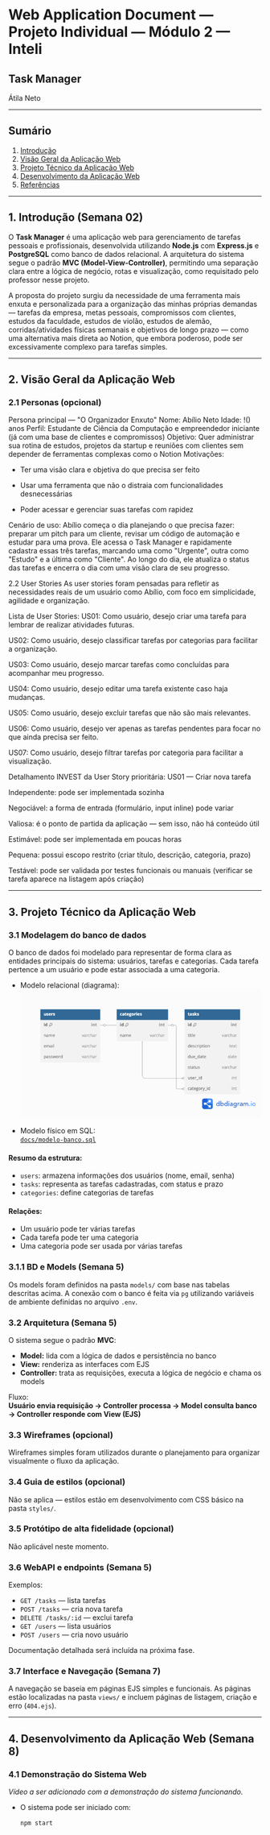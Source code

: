 # Web Application Document — Projeto Individual — Módulo 2 — Inteli

## Task Manager

Átila Neto

---

## Sumário

1. [Introdução](#1-introdução-semana-02)  
2. [Visão Geral da Aplicação Web](#2-visão-geral-da-aplicação-web)  
3. [Projeto Técnico da Aplicação Web](#3-projeto-técnico-da-aplicação-web)  
4. [Desenvolvimento da Aplicação Web](#4-desenvolvimento-da-aplicação-web-semana-8)  
5. [Referências](#5-referências)
---

## 1. Introdução (Semana 02)

O **Task Manager** é uma aplicação web para gerenciamento de tarefas pessoais e profissionais, desenvolvida utilizando **Node.js** com **Express.js** e **PostgreSQL** como banco de dados relacional. A arquitetura do sistema segue o padrão **MVC (Model-View-Controller)**, permitindo uma separação clara entre a lógica de negócio, rotas e visualização, como requisitado pelo professor nesse projeto.

A proposta do projeto surgiu da necessidade de uma ferramenta mais enxuta e personalizada para a organização das minhas próprias demandas — tarefas da empresa, metas pessoais, compromissos com clientes, estudos da faculdade, estudos de violão, estudos de alemão, corridas/atividades físicas semanais e objetivos de longo prazo — como uma alternativa mais direta ao Notion, que embora poderoso, pode ser excessivamente complexo para tarefas simples.

---

## 2. Visão Geral da Aplicação Web

### 2.1 Personas (opcional)

Persona principal — "O Organizador Enxuto"
Nome: Abílio Neto
Idade: !() anos
Perfil: Estudante de Ciência da Computação e empreendedor iniciante (já com uma base de clientes e compromissos)
Objetivo: Quer administrar sua rotina de estudos, projetos da startup e reuniões com clientes sem depender de ferramentas complexas como o Notion
Motivações:

- Ter uma visão clara e objetiva do que precisa ser feito

- Usar uma ferramenta que não o distraia com funcionalidades desnecessárias

- Poder acessar e gerenciar suas tarefas com rapidez

Cenário de uso:
Abílio começa o dia planejando o que precisa fazer: preparar um pitch para um cliente, revisar um código de automação e estudar para uma prova. Ele acessa o Task Manager e rapidamente cadastra essas três tarefas, marcando uma como "Urgente", outra como "Estudo" e a última como "Cliente". Ao longo do dia, ele atualiza o status das tarefas e encerra o dia com uma visão clara de seu progresso.

2.2 User Stories
As user stories foram pensadas para refletir as necessidades reais de um usuário como Abílio, com foco em simplicidade, agilidade e organização.

Lista de User Stories:
US01: Como usuário, desejo criar uma tarefa para lembrar de realizar atividades futuras.

US02: Como usuário, desejo classificar tarefas por categorias para facilitar a organização.

US03: Como usuário, desejo marcar tarefas como concluídas para acompanhar meu progresso.

US04: Como usuário, desejo editar uma tarefa existente caso haja mudanças.

US05: Como usuário, desejo excluir tarefas que não são mais relevantes.

US06: Como usuário, desejo ver apenas as tarefas pendentes para focar no que ainda precisa ser feito.

US07: Como usuário, desejo filtrar tarefas por categoria para facilitar a visualização.

Detalhamento INVEST da User Story prioritária:
US01 — Criar nova tarefa

Independente: pode ser implementada sozinha

Negociável: a forma de entrada (formulário, input inline) pode variar

Valiosa: é o ponto de partida da aplicação — sem isso, não há conteúdo útil

Estimável: pode ser implementada em poucas horas

Pequena: possui escopo restrito (criar título, descrição, categoria, prazo)

Testável: pode ser validada por testes funcionais ou manuais (verificar se tarefa aparece na listagem após criação)


---

## 3. Projeto Técnico da Aplicação Web

### 3.1 Modelagem do banco de dados

O banco de dados foi modelado para representar de forma clara as entidades principais do sistema: usuários, tarefas e categorias. Cada tarefa pertence a um usuário e pode estar associada a uma categoria.

- Modelo relacional (diagrama):  
![Modelo Relacional](docs/modelo-banco.png)

- Modelo físico em SQL:  
  [`docs/modelo-banco.sql`](docs/task-manager-diagram.sql)

#### Resumo da estrutura:

- `users`: armazena informações dos usuários (nome, email, senha)
- `tasks`: representa as tarefas cadastradas, com status e prazo
- `categories`: define categorias de tarefas

#### Relações:

- Um usuário pode ter várias tarefas
- Cada tarefa pode ter uma categoria
- Uma categoria pode ser usada por várias tarefas

### 3.1.1 BD e Models (Semana 5)

Os models foram definidos na pasta `models/` com base nas tabelas descritas acima. A conexão com o banco é feita via `pg` utilizando variáveis de ambiente definidas no arquivo `.env`.

### 3.2 Arquitetura (Semana 5)

O sistema segue o padrão **MVC**:

- **Model:** lida com a lógica de dados e persistência no banco
- **View:** renderiza as interfaces com EJS
- **Controller:** trata as requisições, executa a lógica de negócio e chama os models

Fluxo:  
**Usuário envia requisição → Controller processa → Model consulta banco → Controller responde com View (EJS)**

### 3.3 Wireframes (opcional)

Wireframes simples foram utilizados durante o planejamento para organizar visualmente o fluxo da aplicação.

### 3.4 Guia de estilos (opcional)

Não se aplica — estilos estão em desenvolvimento com CSS básico na pasta `styles/`.

### 3.5 Protótipo de alta fidelidade (opcional)

Não aplicável neste momento.

### 3.6 WebAPI e endpoints (Semana 5)

Exemplos:

- `GET /tasks` — lista tarefas
- `POST /tasks` — cria nova tarefa
- `DELETE /tasks/:id` — exclui tarefa
- `GET /users` — lista usuários
- `POST /users` — cria novo usuário

Documentação detalhada será incluída na próxima fase.

### 3.7 Interface e Navegação (Semana 7)

A navegação se baseia em páginas EJS simples e funcionais. As páginas estão localizadas na pasta `views/` e incluem páginas de listagem, criação e erro (`404.ejs`).

---

## 4. Desenvolvimento da Aplicação Web (Semana 8)

### 4.1 Demonstração do Sistema Web

*Vídeo a ser adicionado com a demonstração do sistema funcionando.*

- O sistema pode ser iniciado com:
  ```bash
  npm start
